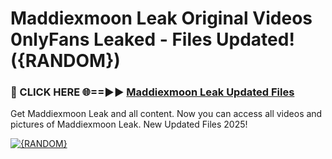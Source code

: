 # Maddiexmoon Leak Original Videos 0nlyFans Leaked - Files Updated! ({RANDOM})

<h3>🔴 CLICK HERE 🌐==►► <a href="https://betterlinks.top/A2PfLJ" rel="nofollow">Maddiexmoon Leak Updated Files</a></h3>

Get Maddiexmoon Leak and all content. Now you can access all videos and pictures of Maddiexmoon Leak. New Updated Files 2025!

[![{RANDOM}](https://i.imgur.com/ppqm5kG.gif)](https://betterlinks.top/A2PfLJ)